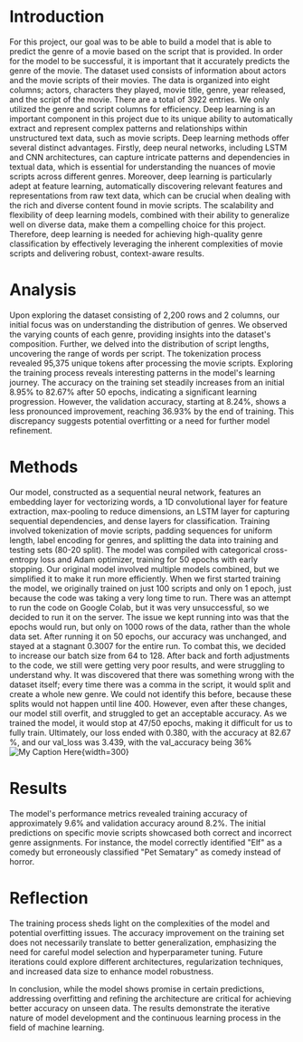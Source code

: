 
# Introduction
For this project, our goal was to be able to build a model that is able to predict the genre of a movie based on the script that is provided. In order for the model to be successful, it is important that it accurately predicts the genre of the movie. The dataset used consists of information about actors and the movie scripts of their movies. The data is organized into eight columns; actors, characters they played, movie title, genre, year released, and the script of the movie. There are a total of 3922 entries. We only utilized the genre and script columns for efficiency. Deep learning is an important component in this project due to its unique ability to automatically extract and represent complex patterns and relationships within unstructured text data, such as movie scripts. Deep learning methods offer several distinct advantages. Firstly, deep neural networks, including LSTM and CNN architectures, can capture intricate patterns and dependencies in textual data, which is essential for understanding the nuances of movie scripts across different genres. Moreover, deep learning is particularly adept at feature learning, automatically discovering relevant features and representations from raw text data, which can be crucial when dealing with the rich and diverse content found in movie scripts.
The scalability and flexibility of deep learning models, combined with their ability to generalize well on diverse data, make them a compelling choice for this project. Therefore, deep learning is needed for achieving high-quality genre classification by effectively leveraging the inherent complexities of movie scripts and delivering robust, context-aware results.


# Analysis
Upon exploring the dataset consisting of 2,200 rows and 2 columns, our initial focus was on understanding the distribution of genres. We observed the varying counts of each genre, providing insights into the dataset's composition. Further, we delved into the distribution of script lengths, uncovering the range of words per script. The tokenization process revealed 95,375 unique tokens after processing the movie scripts.
Exploring the training process reveals interesting patterns in the model's learning journey. The accuracy on the training set steadily increases from an initial 8.95% to 82.67% after 50 epochs, indicating a significant learning progression. However, the validation accuracy, starting at 8.24%, shows a less pronounced improvement, reaching 36.93% by the end of training. This discrepancy suggests potential overfitting or a need for further model refinement.




# Methods


Our model, constructed as a sequential neural network, features an embedding layer for vectorizing words, a 1D convolutional layer for feature extraction, max-pooling to reduce dimensions, an LSTM layer for capturing sequential dependencies, and dense layers for classification. Training involved tokenization of movie scripts, padding sequences for uniform length, label encoding for genres, and splitting the data into training and testing sets (80-20 split). The model was compiled with categorical cross-entropy loss and Adam optimizer, training for 50 epochs with early stopping. Our original model involved multiple models combined, but we simplified it to make it run more efficiently.
When we first started training the model, we originally trained on just 100 scripts and only on 1 epoch, just because the code was taking a very long time to run. There was an attempt to run the code on Google Colab, but it was very unsuccessful, so we decided to run it on the server. The issue we kept running into was that the epochs would run, but only on 1000 rows of the data, rather than the whole data set. After running it on 50 epochs, our accuracy was unchanged, and stayed at a stagnant   0.3007 for the entire run. To combat this, we decided to increase our batch size from 64 to 128. After back and forth adjustments to the code, we still were getting very poor results, and were struggling to understand why.
It was discovered that there was something wrong with the dataset itself; every time there was a comma in the script, it would split and create a whole new genre. We could not identify this before, because these splits would not happen until line 400.
However, even after these changes, our model still overfit, and struggled to get an acceptable accuracy. As we trained the model, it would stop at 47/50 epochs, making it difficult for us to fully train.
Ultimately, our loss ended with 0.380, with the accuracy at 82.67 %, and our val_loss was 3.439, with the val_accuracy being 36%
![My Caption Here](/Users/cparlett/Desktop/corgi.jpg){width=300}
# Results
The model's performance metrics revealed training accuracy of approximately 9.6% and validation accuracy around 8.2%. The initial predictions on specific movie scripts showcased both correct and incorrect genre assignments. For instance, the model correctly identified "Elf" as a comedy but erroneously classified "Pet Sematary" as comedy instead of horror.


# Reflection
The training process sheds light on the complexities of the model and potential overfitting issues. The accuracy improvement on the training set does not necessarily translate to better generalization, emphasizing the need for careful model selection and hyperparameter tuning. Future iterations could explore different architectures, regularization techniques, and increased data size to enhance model robustness.


In conclusion, while the model shows promise in certain predictions, addressing overfitting and refining the architecture are critical for achieving better accuracy on unseen data. The results demonstrate the iterative nature of model development and the continuous learning process in the field of machine learning.
